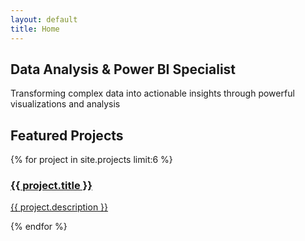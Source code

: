 ```yaml
---
layout: default
title: Home
---
```


<section class="hero">
    <h1>Data Analysis & Power BI Specialist</h1>
    <p>Transforming complex data into actionable insights through powerful visualizations and analysis</p>
</section>

<section class="featured-projects">
    <h2>Featured Projects</h2>
    <div class="projects-grid">
        {% for project in site.projects limit:6 %}
        <a href="{{ project.url | relative_url }}" class="project-card">
            <div class="project-card-content">
                <h3>{{ project.title }}</h3>
                <p>{{ project.description }}</p>
            </div>
        </a>
        {% endfor %}
    </div>
</section>
